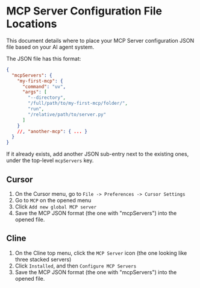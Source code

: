 # MCP Server Configuration File Locations

This document details where to place your MCP Server configuration JSON file based on your AI agent system.

The JSON file has this format:
```json
{
  "mcpServers": {
    "my-first-mcp": {
      "command": "uv",
      "args": [
        "--directory",
        "/full/path/to/my-first-mcp/folder/",
        "run",
        "/relative/path/to/server.py"
      ]
    }
    //, "another-mcp": { ... }
  }
}
```
If it already exists, add another JSON sub-entry next to the existing ones, under the top-level `mcpServers` key.

## Cursor
1. On the Cursor menu, go to `File -> Preferences -> Cursor Settings`
2. Go to `MCP` on the opened menu
3. Click `Add new global MCP server`
4. Save the MCP JSON format (the one with "mcpServers") into the opened file.

## Cline
1. On the Cline top menu, click the `MCP Server` icon (the one looking like three stacked servers)
2. Click `Installed`, and then `Configure MCP Servers`
3. Save the MCP JSON format (the one with "mcpServers") into the opened file.
